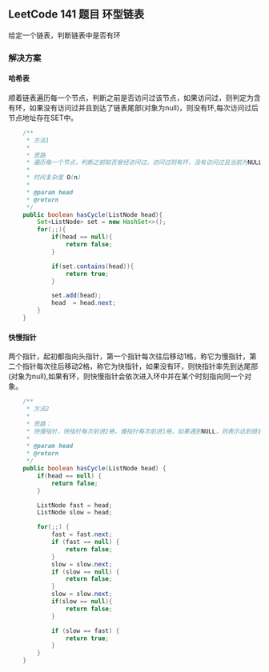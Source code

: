 ## LeetCode 141 题目 环型链表
给定一个链表，判断链表中是否有环

### 解决方案
#### 哈希表
顺着链表遍历每一个节点，判断之前是否访问过该节点，如果访问过，则判定为含有环，如果没有访问过并且到达了链表尾部(对象为null)，则没有环,每次访问过后节点地址存在SET中。

```java 
    /**
     * 方法1
     *
     * 思路
     * 遍历每一个节点，判断之前知否曾经访问过，访问过则有环，没有访问过且当前为NULL，则没有环
     *
     * 时间复杂度 O(n)
     *
     * @param head
     * @return
     */
    public boolean hasCycle(ListNode head){
        Set<ListNode> set = new HashSet<>();
        for(;;){
            if(head == null){
                return false;
            }

            if(set.contains(head)){
                return true;
            }

            set.add(head);
            head  = head.next;
        }
    }
```

#### 快慢指针
两个指针，起初都指向头指针，第一个指针每次往后移动1格，称它为慢指针，第二个指针每次往后移动2格，称它为快指针，如果没有环，则快指针率先到达尾部(对象为null),如果有环，则快慢指针会依次进入环中并在某个时刻指向同一个对象。

```java
    /**
     * 方法2
     *
     * 思路：
     * 快慢指针，快指针每次前进2格，慢指针每次前进1格，如果遇到NULL，则表示达到链表尾部，没有环，如果快指针和慢指针相等，则有环
     *
     * @param head
     * @return
     */
    public boolean hasCycle(ListNode head) {
        if(head == null) {
            return false;
        }

        ListNode fast = head;
        ListNode slow = head;

        for(;;) {
            fast = fast.next;
            if (fast == null) {
                return false;
            }
            slow = slow.next;
            if (slow == null) {
                return false;
            }
            slow = slow.next;
            if(slow == null){
                return false;
            }

            if (slow == fast) {
                return true;
            }
        }
    }
```
